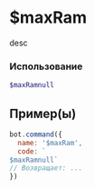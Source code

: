 # $maxRam
desc
### Использование
```php
$maxRamnull
```

## Пример(ы)

```javascript
bot.command({
  name: '$maxRam',
  code: `
$maxRamnull`
// Возвращает: ...
})
```